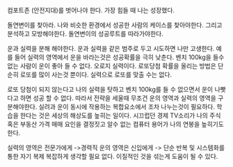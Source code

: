 컴포트존 (안전지대)를 벗어나야 한다.
가장 힘들 때 나는 성장했다.

돌연변이를 찾아라. 나와 비슷한 환경에서 성공한 사람의 케이스를 찾아야한다. 그리고 분석하고 모방해야한다. 돌연변이의 성공루트를 따라가야한다.

운과 실력을 분해 해야한다.
운과 실력을 같은 범주로 두고 시도하면 나만 고생한다.
예를 들어 실력의 영역에서 운을 바라는것은 성공확률을 극히 낮춘다. 벤치 100kg을 들수 없는 사람이 운이 좋아 들 수 없다. 오로지 실력이다.
로또당첨 확률을 올리는 방법은 단순히 로또를 많이 사는것 뿐이다. 실력으로 로또를 맞출 수는 없다.

로또 당첨이 되지 않는다고 나의 실력을 탓하고 벤치 100kg를 들 수 없으면서 운이 나빳다고 하면 성공 할 수 없다.
따라서 전략을 세울때 무조건 운의 영역과 실력의 영역을 구분해야한다. 실려과 운이 동시에 작용하는 복합요소에서 조차 나누는것이 필요하다.
학습을 한다는 것은 세상의 해상도를 높히는 일이다. 시끄럽던 경제 TV소리가 나의 주식 혹은 부동산 가격 매매 요인을 결정짓고
알수 없는 컴퓨터 용어가 나의 연봉을 높히기도 한다.

실력의 영역은 전문가에게 ->경력직
운의 영역은 신입에게 -> 단순 반복 및 시스템화를 통한 자기 복제
복잡하게 생각할 필요 없다. 이질적인 것을 섞는게 도움이 될 수 있다.
